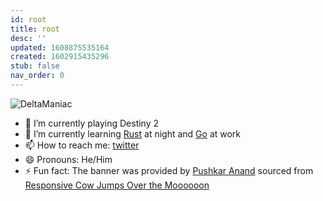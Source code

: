 ```yaml
---
id: root
title: root
desc: ''
updated: 1608875535164
created: 1602915435296
stub: false
nav_order: 0
---
```


![DeltaManiac](https://raw.githubusercontent.com/DeltaManiac/DeltaManiac/main/vault/assets/banner.svg)

- 🔭 I’m currently playing Destiny 2
- 🌱 I’m currently learning [Rust](https://www.rust-lang.org) at night and [Go](https://golang.org/) at work
- 📫 How to reach me: [twitter](https://twitter.com/Delta_Maniac)
- 😄 Pronouns: He/Him
- ⚡ Fun fact: The banner was provided by [Pushkar Anand](https://github.com/pushkar8723) sourced from [Responsive Cow Jumps Over the Moooooon](https://codepen.io/sdras/pen/doZReX)
<!-- // - 👯 I’m looking to collaborate on ...
// - 🤔 I’m looking for help with ...
// - 💬 Ask me about ... -->
